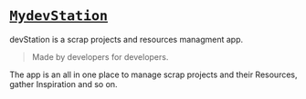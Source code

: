 # [`MydevStation`](https://mydevstation.com)

devStation is a scrap projects and resources managment app.

> Made by developers for developers.

The app is an all in one place to manage scrap projects and their Resources, gather Inspiration and so on.
